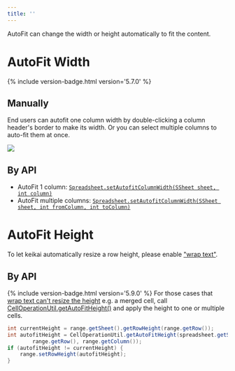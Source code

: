 ```yaml
---
title: ''
---
```

AutoFit can change the width or height automatically to fit the content.
# AutoFit Width
{% include version-badge.html version='5.7.0' %}

## Manually
End users can autofit one column width by double-clicking a column header's border to make its width. Or you can select multiple columns to auto-fit them at once.

![]({{site.devref_image_folder}}/autofit.gif)

## By API
* AutoFit 1 column: [`Spreadsheet.setAutofitColumnWidth(SSheet sheet, int column)`](https://keikai.io/javadoc/latest/io/keikai/ui/Spreadsheet.html#setAutofitColumnWidth-io.keikai.model.SSheet-int-)
* AutoFit multiple columns: [`Spreadsheet.setAutofitColumnWidth(SSheet sheet, int fromColumn, int toColumn)`](https://keikai.io/javadoc/latest/io/keikai/ui/Spreadsheet.html#setAutofitColumnWidth-io.keikai.model.SSheet-int-int-)



# AutoFit Height 
To let keikai automatically resize a row height, please enable ["wrap text"](/dev-ref/Features_and_Usages#wrap-text). 


## By API
{% include version-badge.html version='5.9.0' %}
For those cases that [wrap text can't resize the height]((/dev-ref/Features_and_Usages#wrap-text)) e.g. a merged cell, call [CellOperationUtil.getAutoFitHeight()](https://keikai.io/javadoc/latest/io/keikai/api/CellOperationUtil.html#getAutoFitHeight-io.keikai.api.model.Sheet-int-int-) and apply the height to one or multiple cells.


```java
int currentHeight = range.getSheet().getRowHeight(range.getRow());
int autofitHeight = CellOperationUtil.getAutoFitHeight(spreadsheet.getSelectedSheet(),
        range.getRow(), range.getColumn());
if (autofitHeight != currentHeight) {
    range.setRowHeight(autofitHeight);
}
```